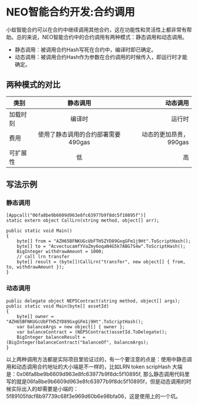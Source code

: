 # NEO智能合约开发:合约调用

小蚁智能合约可以在合约中继续调用其他合约，这在功能性和灵活性上都非常有帮助。总的来说，NEO智能合约中的合约调用有两种模式：静态调用和动态调用。  
*  静态调用：被调用合约Hash写死在合约中，编译时即已确定。
*  动态调用：被调用合约Hash作为参数在合约调用的时候传入，即运行时才能确定。
## 两种模式的对比
| 类别  | 静态调用 |  动态调用 |
|----------|:-------------:|----------:|
| 加载时刻 |    编译时   |   运行时  |
| 费用 |  使用了静态调用的合约部署需要490gas | 动态的更加昂贵，990gas |
| 可扩展性 |    低   |   高  |

## 写法示例
### 静态调用
```
[Appcall("06fa8be9b6609d963e8fc63977b9f8dc5f10895f")]
static extern object CallLrn(string method, object[] arr);

public static void Main()
{
    byte[] from = "AZH65BFNKUGcUbFTH5ZYD89GxgGFm1j9Ht".ToScriptHash();
    byte[] to = "AcvectucamfYVaZmy6oqaN4G5k7ABG7S4w".ToScriptHash();
    BigInteger withdrawAmount = 1000;
    // call lrn transfer
    byte[] result = (byte[])CallLrn("transfer", new object[] { from, to, withdrawAmount });
}
```

### 动态调用
```
public delegate object NEP5Contract(string method, object[] args);
public static void Main(byte[] assetId)
{
    byte[] owner = "AZH65BFNKUGcUbFTH5ZYD89GxgGFm1j9Ht".ToScriptHash();
    var balanceArgs = new object[] { owner };
    var balanceContract = (NEP5Contract)assetId.ToDelegate();
    BigInteger balanceResult = (BigInteger)balanceContract("balanceOf", balanceArgs);
}
```
以上两种调用方法都是实际项目里验证过的，有一个要注意的点是：使用中静态调用和动态调用合约地址的大小端是不一样的，比如LRN token scripHash 大端是：0x06fa8be9b6609d963e8fc63977b9f8dc5f10895f, 那么静态调用代码里写的就是06fa8be9b6609d963e8fc63977b9f8dc5f10895f，但是动态调用的时候实际出入的却需要是小端的：5f89105fdcf8b97739c68f3e969d60b6e98bfa06，这是使用上的一个坑。
